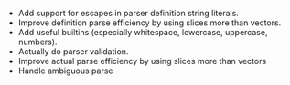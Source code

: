 
- Add support for escapes in parser definition string literals.
- Improve definition parse efficiency by using slices more than vectors.
- Add useful builtins (especially whitespace, lowercase, uppercase, numbers).
- Actually do parser validation.
- Improve actual parse efficiency by using slices more than vectors
- Handle ambiguous parse